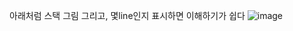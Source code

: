 아래처럼 스택 그림 그리고, 몇line인지 표시하면 이해하기가 쉽다
![image](https://user-images.githubusercontent.com/78577071/139658024-b8c41c60-ceb0-40f7-a490-159c1c12b908.png)
